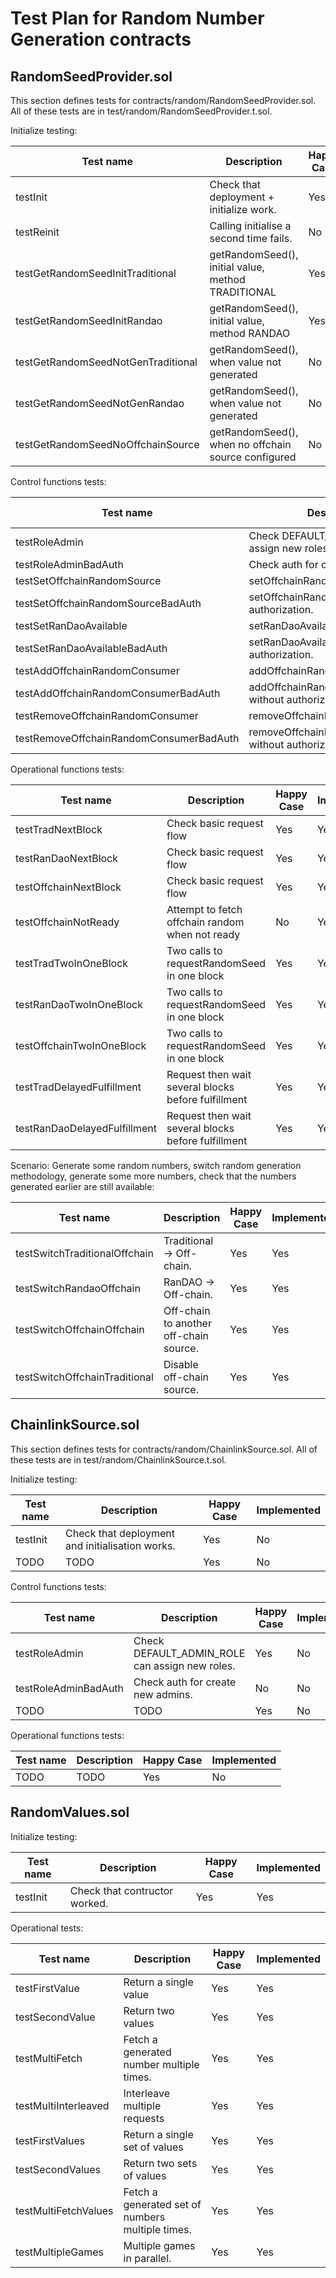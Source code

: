 # Test Plan for Random Number Generation contracts

## RandomSeedProvider.sol
This section defines tests for contracts/random/RandomSeedProvider.sol. 
All of these tests are in test/random/RandomSeedProvider.t.sol.

Initialize testing:

| Test name                       |Description                                        | Happy Case | Implemented |
|---------------------------------| --------------------------------------------------|------------|-------------|
| testInit                        | Check that deployment + initialize work.          | Yes        | Yes         |
| testReinit                      | Calling initialise a second time fails.           | No         | Yes         |
| testGetRandomSeedInitTraditional | getRandomSeed(), initial value, method TRADITIONAL | Yes      | Yes         |
| testGetRandomSeedInitRandao     | getRandomSeed(), initial value, method RANDAO     | Yes        | Yes         |
| testGetRandomSeedNotGenTraditional | getRandomSeed(), when value not generated      | No         | Yes         |
| testGetRandomSeedNotGenRandao   | getRandomSeed(), when value not generated         | No         | Yes         |
| testGetRandomSeedNoOffchainSource | getRandomSeed(), when no offchain source configured | No     | Yes         |

Control functions tests:

| Test name                       |Description                                        | Happy Case | Implemented |
|---------------------------------| --------------------------------------------------|------------|-------------|
| testRoleAdmin                   | Check DEFAULT_ADMIN_ROLE can assign new roles.    | Yes        | Yes         |
| testRoleAdminBadAuth            | Check auth for create new admins.                 | No         | Yes         |
| testSetOffchainRandomSource     | setOffchainRandomSource().                        | Yes        | Yes         |
| testSetOffchainRandomSourceBadAuth | setOffchainRandomSource() without authorization. | No       | Yes         |
| testSetRanDaoAvailable          | setRanDaoAvailable().                             | Yes        | Yes         |
| testSetRanDaoAvailableBadAuth   | setRanDaoAvailable() without authorization.       | No         | Yes         |
| testAddOffchainRandomConsumer   | addOffchainRandomConsumer().                      | Yes        | Yes         |
| testAddOffchainRandomConsumerBadAuth | addOffchainRandomConsumer() without authorization.| No    | Yes         |
| testRemoveOffchainRandomConsumer| removeOffchainRandomConsumer().                   | Yes        | Yes         |
| testRemoveOffchainRandomConsumerBadAuth | removeOffchainRandomConsumer() without authorization.| No | Yes      |

Operational functions tests:

| Test name                       |Description                                        | Happy Case | Implemented |
|---------------------------------| --------------------------------------------------|------------|-------------|
| testTradNextBlock               | Check basic request flow                          | Yes        | Yes         |
| testRanDaoNextBlock             | Check basic request flow                          | Yes        | Yes         |
| testOffchainNextBlock           | Check basic request flow                          | Yes        | Yes         |
| testOffchainNotReady            | Attempt to fetch offchain random when not ready   | No         | Yes         |
| testTradTwoInOneBlock           | Two calls to requestRandomSeed in one block       | Yes        | Yes         |
| testRanDaoTwoInOneBlock         | Two calls to requestRandomSeed in one block       | Yes        | Yes         |
| testOffchainTwoInOneBlock       | Two calls to requestRandomSeed in one block       | Yes        | Yes         |
| testTradDelayedFulfillment      | Request then wait several blocks before fulfillment | Yes      | Yes         |
| testRanDaoDelayedFulfillment    | Request then wait several blocks before fulfillment | Yes      | Yes         |

Scenario: Generate some random numbers, switch random generation methodology, generate some more
numbers, check that the numbers generated earlier are still available:

| Test name                       |Description                                        | Happy Case | Implemented |
|---------------------------------| --------------------------------------------------|------------|-------------|
| testSwitchTraditionalOffchain   | Traditional -> Off-chain.                         | Yes        | Yes         |
| testSwitchRandaoOffchain        | RanDAO -> Off-chain.                              | Yes        | Yes         |
| testSwitchOffchainOffchain      | Off-chain to another off-chain source.            | Yes        | Yes         |
| testSwitchOffchainTraditional   | Disable off-chain source.                         | Yes        | Yes         |



## ChainlinkSource.sol
This section defines tests for contracts/random/ChainlinkSource.sol. 
All of these tests are in test/random/ChainlinkSource.t.sol.

Initialize testing:

| Test name                       |Description                                        | Happy Case | Implemented |
|---------------------------------| --------------------------------------------------|------------|-------------|
| testInit                        | Check that deployment and initialisation works.   | Yes        | No          |
| TODO                            | TODO          | Yes      | No          |

Control functions tests:

| Test name                       |Description                                        | Happy Case | Implemented |
|---------------------------------| --------------------------------------------------|------------|-------------|
| testRoleAdmin                   | Check DEFAULT_ADMIN_ROLE can assign new roles.    | Yes        | No          |
| testRoleAdminBadAuth            | Check auth for create new admins.                 | No        | No          |
| TODO                            | TODO          | Yes      | No          |

Operational functions tests:

| Test name                       |Description                                        | Happy Case | Implemented |
|---------------------------------| --------------------------------------------------|------------|-------------|
| TODO                            | TODO          | Yes      | No          |


## RandomValues.sol

Initialize testing:

| Test name                       |Description                                        | Happy Case | Implemented |
|---------------------------------| --------------------------------------------------|------------|-------------|
| testInit                        | Check that contructor worked.                     | Yes        | Yes         |


Operational tests: 

| Test name                       |Description                                        | Happy Case | Implemented |
|---------------------------------| --------------------------------------------------|------------|-------------|
| testFirstValue                  | Return a single value                             | Yes        | Yes         |
| testSecondValue                 | Return two values                                 | Yes        | Yes         |
| testMultiFetch                  | Fetch a generated number multiple times.          | Yes        | Yes         |
| testMultiInterleaved            | Interleave multiple requests                      | Yes        | Yes         |
| testFirstValues                 | Return a single set of values                     | Yes        | Yes         |
| testSecondValues                | Return two sets of values                         | Yes        | Yes         |
| testMultiFetchValues            | Fetch a generated set of numbers multiple times.  | Yes        | Yes         |
| testMultipleGames               | Multiple games in parallel.                       | Yes        | Yes         |

